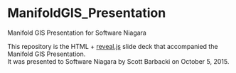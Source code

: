 # ManifoldGIS_Presentation
Manifold GIS Presentation for Software Niagara

This repository is the HTML + <a href='http://revealjs.com/'>reveal.js</a> slide deck that accompanied the Manifold GIS Presentation.<br>
It was presented to Software Niagara by Scott Barbacki on October 5, 2015.
